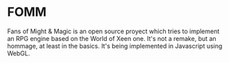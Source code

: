 FOMM
====

Fans of Might & Magic is an open source proyect which tries to implement an RPG engine based on the World of Xeen one.
It's not a remake, but an hommage, at least in the basics. It's being implemented in Javascript using WebGL.

